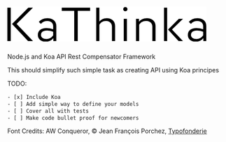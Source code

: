 ![Kathinka](/KaThinka-Logo.png)
========

Node.js and Koa API Rest Compensator Framework

This should simplify such simple task as creating API using Koa principes

TODO:

    - [x] Include Koa
    - [ ] Add simple way to define your models
    - [ ] Cover all with tests
    - [ ] Make code bullet proof for newcomers





Font Credits:
AW Conqueror, © Jean François Porchez, [Typofonderie](http://typofonderie.com/fonts/aw-conqueror-family/)
